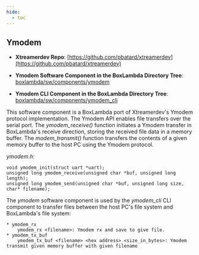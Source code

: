 ```yaml
---
hide:
  - toc
---
```


## Ymodem

- **Xtreamerdev Repo**:
    [https://github.com/pbatard/xtreamerdev](https://github.com/pbatard/xtreamerdev)

- **Ymodem Software Component in the BoxLambda Directory Tree**:
  [boxlambda/sw/components/ymodem](https://github.com/epsilon537/boxlambda/tree/master/sw/components/ymodem)

- **Ymodem CLI Component in the BoxLambda Directory Tree**:
  [boxlambda/sw/components/ymodem_cli](https://github.com/epsilon537/boxlambda/tree/master/sw/components/ymodem_cli)

This software component is a BoxLambda port of Xtreamerdev's Ymodem protocol implementation. The Ymodem API enables file transfers over the serial port. The *ymodem_receive()* function initiates a Ymodem transfer in BoxLambda's receive direction, storing the received file data in a memory buffer. The *modem_transmit()* function transfers the contents of a given memory buffer to the host PC using the Ymodem protocol.

*ymodem.h*:

```
void ymodem_init(struct uart *uart);
unsigned long ymodem_receive(unsigned char *buf, unsigned long length);
unsigned long ymodem_send(unsigned char *buf, unsigned long size, char* filename);
```

The *ymodem* software component is used by the *ymodem_cli* CLI component to transfer files between the host PC's file system and BoxLambda's file system:

```
* ymodem_rx
    ymodem_rx <filename>: Ymodem rx and save to give file.
* ymodem_tx_buf
    ymodem_tx_buf <filename> <hex address> <size_in_bytes>: Ymodem transmit given memory buffer with given filename
```


